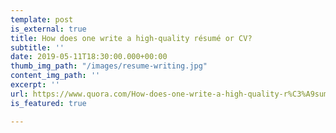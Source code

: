 ```yaml
---
template: post
is_external: true
title: How does one write a high-quality résumé or CV?
subtitle: ''
date: 2019-05-11T18:30:00.000+00:00
thumb_img_path: "/images/resume-writing.jpg"
content_img_path: ''
excerpt: ''
url: https://www.quora.com/How-does-one-write-a-high-quality-r%C3%A9sum%C3%A9-or-CV/answers/20024508
is_featured: true

---
```


